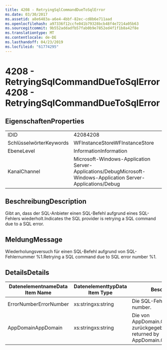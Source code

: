 ```yaml
---
title: 4208 - RetryingSqlCommandDueToSqlError
ms.date: 03/30/2017
ms.assetid: a8e6483a-a6e4-4bbf-82ec-cd8b6e711aad
ms.openlocfilehash: a97336f12ccfe041b79328bcb48f4e7214a05b63
ms.sourcegitcommit: 9b552addadfb57fab0b9e7852ed4f1f1b8a42f8e
ms.translationtype: MT
ms.contentlocale: de-DE
ms.lasthandoff: 04/23/2019
ms.locfileid: "61774295"
---
```

# <a name="4208---retryingsqlcommandduetosqlerror"></a><span data-ttu-id="a6cf6-102">4208 - RetryingSqlCommandDueToSqlError</span><span class="sxs-lookup"><span data-stu-id="a6cf6-102">4208 - RetryingSqlCommandDueToSqlError</span></span>
## <a name="properties"></a><span data-ttu-id="a6cf6-103">Eigenschaften</span><span class="sxs-lookup"><span data-stu-id="a6cf6-103">Properties</span></span>  
  
|||  
|-|-|  
|<span data-ttu-id="a6cf6-104">ID</span><span class="sxs-lookup"><span data-stu-id="a6cf6-104">ID</span></span>|<span data-ttu-id="a6cf6-105">4208</span><span class="sxs-lookup"><span data-stu-id="a6cf6-105">4208</span></span>|  
|<span data-ttu-id="a6cf6-106">Schlüsselwörter</span><span class="sxs-lookup"><span data-stu-id="a6cf6-106">Keywords</span></span>|<span data-ttu-id="a6cf6-107">WFInstanceStore</span><span class="sxs-lookup"><span data-stu-id="a6cf6-107">WFInstanceStore</span></span>|  
|<span data-ttu-id="a6cf6-108">Ebene</span><span class="sxs-lookup"><span data-stu-id="a6cf6-108">Level</span></span>|<span data-ttu-id="a6cf6-109">Information</span><span class="sxs-lookup"><span data-stu-id="a6cf6-109">Information</span></span>|  
|<span data-ttu-id="a6cf6-110">Kanal</span><span class="sxs-lookup"><span data-stu-id="a6cf6-110">Channel</span></span>|<span data-ttu-id="a6cf6-111">Microsoft-Windows-Application Server-Applications/Debug</span><span class="sxs-lookup"><span data-stu-id="a6cf6-111">Microsoft-Windows-Application Server-Applications/Debug</span></span>|  
  
## <a name="description"></a><span data-ttu-id="a6cf6-112">Beschreibung</span><span class="sxs-lookup"><span data-stu-id="a6cf6-112">Description</span></span>  
 <span data-ttu-id="a6cf6-113">Gibt an, dass der SQL-Anbieter einen SQL-Befehl aufgrund eines SQL-Fehlers wiederholt.</span><span class="sxs-lookup"><span data-stu-id="a6cf6-113">Indicates the SQL provider is retrying a SQL command due to a SQL error.</span></span>  
  
## <a name="message"></a><span data-ttu-id="a6cf6-114">Meldung</span><span class="sxs-lookup"><span data-stu-id="a6cf6-114">Message</span></span>  
 <span data-ttu-id="a6cf6-115">Wiederholungsversuch für einen SQL-Befehl aufgrund von SQL-Fehlernummer %1.</span><span class="sxs-lookup"><span data-stu-id="a6cf6-115">Retrying a SQL command due to SQL error number %1.</span></span>  
  
## <a name="details"></a><span data-ttu-id="a6cf6-116">Details</span><span class="sxs-lookup"><span data-stu-id="a6cf6-116">Details</span></span>  
  
|<span data-ttu-id="a6cf6-117">Datenelementname</span><span class="sxs-lookup"><span data-stu-id="a6cf6-117">Data Item Name</span></span>|<span data-ttu-id="a6cf6-118">Datenelementtyp</span><span class="sxs-lookup"><span data-stu-id="a6cf6-118">Data Item Type</span></span>|<span data-ttu-id="a6cf6-119">Beschreibung</span><span class="sxs-lookup"><span data-stu-id="a6cf6-119">Description</span></span>|  
|--------------------|--------------------|-----------------|  
|<span data-ttu-id="a6cf6-120">ErrorNumber</span><span class="sxs-lookup"><span data-stu-id="a6cf6-120">ErrorNumber</span></span>|<span data-ttu-id="a6cf6-121">xs:string</span><span class="sxs-lookup"><span data-stu-id="a6cf6-121">xs:string</span></span>|<span data-ttu-id="a6cf6-122">Die SQL-Fehlernummer.</span><span class="sxs-lookup"><span data-stu-id="a6cf6-122">The SQL error number.</span></span>|  
|<span data-ttu-id="a6cf6-123">AppDomain</span><span class="sxs-lookup"><span data-stu-id="a6cf6-123">AppDomain</span></span>|<span data-ttu-id="a6cf6-124">xs:string</span><span class="sxs-lookup"><span data-stu-id="a6cf6-124">xs:string</span></span>|<span data-ttu-id="a6cf6-125">Die von AppDomain.CurrentDomain.FriendlyName zurückgegebene Zeichenfolge.</span><span class="sxs-lookup"><span data-stu-id="a6cf6-125">The string returned by AppDomain.CurrentDomain.FriendlyName.</span></span>|
